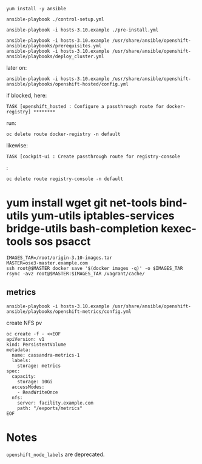 




```
yum install -y ansible

ansible-playbook ./control-setup.yml

ansible-playbook -i hosts-3.10.example ./pre-install.yml

ansible-playbook -i hosts-3.10.example /usr/share/ansible/openshift-ansible/playbooks/prerequisites.yml 
ansible-playbook -i hosts-3.10.example /usr/share/ansible/openshift-ansible/playbooks/deploy_cluster.yml
```

later on:
```
ansible-playbook -i hosts-3.10.example /usr/share/ansible/openshift-ansible/playbooks/openshift-hosted/config.yml 
```


if blocked, here:
```
TASK [openshift_hosted : Configure a passthrough route for docker-registry] ********
```
run: 
```
oc delete route docker-registry -n default
```

likewise:
```
TASK [cockpit-ui : Create passthrough route for registry-console
```
:
```
oc delete route registry-console -n default
```


# yum install wget git net-tools bind-utils yum-utils iptables-services bridge-utils bash-completion kexec-tools sos psacct



```
IMAGES_TAR=/root/origin-3.10-images.tar
MASTER=ose3-master.example.com
ssh root@$MASTER docker save '$(docker images -q)' -o $IMAGES_TAR
rsync -avz root@$MASTER:$IMAGES_TAR /vagrant/cache/
```

## metrics
```
ansible-playbook -i hosts-3.10.example /usr/share/ansible/openshift-ansible/playbooks/openshift-metrics/config.yml
```

create NFS pv
```
oc create -f - <<EOF
apiVersion: v1
kind: PersistentVolume
metadata:
  name: cassandra-metrics-1
  labels:
    storage: metrics
spec:
  capacity:
    storage: 10Gi
  accessModes:
    - ReadWriteOnce
  nfs:
    server: facility.example.com
    path: "/exports/metrics"
EOF
```

# Notes

`openshift_node_labels` are deprecated.
